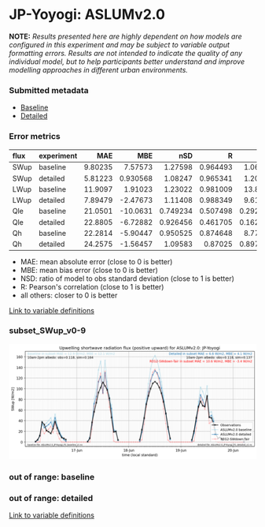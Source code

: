 # JP-Yoyogi: ASLUMv2.0

**NOTE:** *Results presented here are highly dependent on how models are configured in this experiment and may be subject to variable output formatting errors. Results are not intended to indicate the quality of any individual model, but to help participants better understand and improve modelling approaches in different urban environments.*

### Submitted metadata

- [Baseline](ASLUMv2.0_JP-Yoyogi_baseline_attrs.md)
- [Detailed](ASLUMv2.0_JP-Yoyogi_detailed_attrs.md)

### Error metrics

| flux   | experiment   |      MAE |        MBE |      nSD |        R |       5th |     95th |     RMSE |    cRMSE |      AMBE |     1-nSD |       1-R |   nSkewness |   nKurtosis |   Overlap |
|:-------|:-------------|---------:|-----------:|---------:|---------:|----------:|---------:|---------:|---------:|----------:|----------:|----------:|------------:|------------:|----------:|
| SWup   | baseline     |  9.80235 |   7.57573  | 1.27598  | 0.964493 |  1.06259  | 30.7619  | 15.5725  | 0.408381 |  7.57573  | 0.275977  | 0.0355065 |    0.259625 |    0.395234 | 0.131414  |
| SWup   | detailed     |  5.81223 |   0.930568 | 1.08247  | 0.965341 |  1.20173  | 10.3523  |  9.57587 | 0.286067 |  0.930568 | 0.0824639 | 0.0346589 |    0.170596 |    0.238024 | 0.0983867 |
| LWup   | baseline     | 11.9097  |   1.91023  | 1.23022  | 0.981009 | 13.8221   | 29.1018  | 16.1098  | 0.315796 |  1.91023  | 0.23022   | 0.0189907 |    0.736335 |    0.590567 | 0.104317  |
| LWup   | detailed     |  7.89479 |  -2.47673  | 1.11408  | 0.988349 |  9.61879  | 10.1723  | 10.3022  | 0.197421 |  2.47673  | 0.114084  | 0.0116508 |    0.349573 |    0.236104 | 0.073121  |
| Qle    | baseline     | 21.0501  | -10.0631   | 0.749234 | 0.507498 |  0.292847 | 28.8885  | 35.5906  | 0.894921 | 10.0631   | 0.250766  | 0.492502  |    0.184389 |    0.190691 | 0.190575  |
| Qle    | detailed     | 22.8805  |  -6.72882  | 0.926456 | 0.461705 |  0.162873 | 14.3571  | 38.7886  | 1.00141  |  6.72882  | 0.0735439 | 0.538295  |    0.353362 |    0.706569 | 0.18974   |
| Qh     | baseline     | 22.2814  |  -5.90447  | 0.950525 | 0.874648 |  8.77734  |  7.80428 | 32.9397  | 0.49066  |  5.90447  | 0.0494762 | 0.125352  |    0.164745 |    0.268843 | 0.19415   |
| Qh     | detailed     | 24.2575  |  -1.56457  | 1.09583  | 0.87025  |  0.897229 | 14.5362  | 35.818   | 0.541802 |  1.56457  | 0.0958249 | 0.12975   |    0.128878 |    0.270267 | 0.137642  |

 - MAE: mean absolute error (close to 0 is better)
 - MBE: mean bias error (close to 0 is better)
 - NSD: ratio of model to obs standard deviation (close to 1 is better)
 - R: Pearson's correlation (close to 1 is better)
 - all others: closer to 0 is better

[Link to variable definitions](../modelattrs/variable_definitions.md)

### <a name="subset_swup_v0-9"></a>subset_SWup_v0-9
[![ASLUMv2.0_JP-Yoyogi_subset_SWup_v0-9.png](ASLUMv2.0_JP-Yoyogi_subset_SWup_v0-9.png)](ASLUMv2.0_JP-Yoyogi_subset_SWup_v0-9.png)

### out of range: baseline


### out of range: detailed



[Link to variable definitions](../modelattrs/variable_definitions.md)

